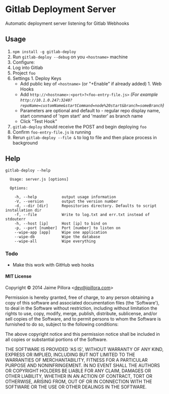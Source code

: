 Gitlab Deployment Server
==============

Automatic deployment server listening for Gitlab Webhooks

## Usage

1. `npm install -g gitlab-deploy`
1. Run `gitlab-deploy --debug` on you `<hostname>` machine
1. Configure:
  1. Log into Gitlab
  1. Project `foo`
  1. Settings
    1. Deploy Keys
      * Add public key of `<hostname>` (or "+Enable" if already added)
    1. Web Hooks
      * Add `http://<hostname>:<port>?<foo-entry-file.js>` *(For example `http://10.1.0.247:3240?repoName=customName&startCommand=node%20start&branch=someBranch`)*
      * Parameters are optional and default to - regular repo display name, start command of 'npm start' and 'master' as branch name
      * Click "Test Hook"
1. `gitlab-deploy` should receive the POST and begin deploying `foo`
1. Confirm `foo-entry-file.js` is running
1. Rerun `gitlab-deploy --file &` to log to file and then place process in background

## Help

```
gitlab-deploy --help
```
```
  Usage: server.js [options]

  Options:

    -h, --help           output usage information
    -V, --version        output the version number
    -d, --dir [dir]      Repositories directory. Defaults to script installation dir
    -f, --file           Write to log.txt and err.txt instead of stdouterr
    -h, --host [ip]      Host [ip] to bind on
    -p, --port [number]  Port [number] to listen on
    --wipe-app [app]     Wipe one application
    --wipe-db            Wipe the database
    --wipe-all           Wipe everything
```

### Todo

* Make this work with GitHub web hooks

#### MIT License

Copyright © 2014 Jaime Pillora &lt;dev@jpillora.com&gt;

Permission is hereby granted, free of charge, to any person obtaining
a copy of this software and associated documentation files (the
'Software'), to deal in the Software without restriction, including
without limitation the rights to use, copy, modify, merge, publish,
distribute, sublicense, and/or sell copies of the Software, and to
permit persons to whom the Software is furnished to do so, subject to
the following conditions:

The above copyright notice and this permission notice shall be
included in all copies or substantial portions of the Software.

THE SOFTWARE IS PROVIDED 'AS IS', WITHOUT WARRANTY OF ANY KIND,
EXPRESS OR IMPLIED, INCLUDING BUT NOT LIMITED TO THE WARRANTIES OF
MERCHANTABILITY, FITNESS FOR A PARTICULAR PURPOSE AND NONINFRINGEMENT.
IN NO EVENT SHALL THE AUTHORS OR COPYRIGHT HOLDERS BE LIABLE FOR ANY
CLAIM, DAMAGES OR OTHER LIABILITY, WHETHER IN AN ACTION OF CONTRACT,
TORT OR OTHERWISE, ARISING FROM, OUT OF OR IN CONNECTION WITH THE
SOFTWARE OR THE USE OR OTHER DEALINGS IN THE SOFTWARE.


